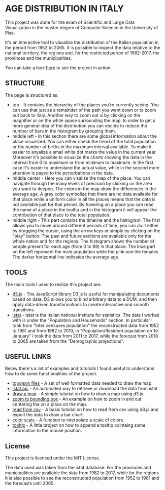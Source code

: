 # AGE DISTRIBUTION IN ITALY

This project was done for the exam of Scientific and Large Data Visualization in the 
master degree of Computer Science in the University of Pisa.

It's an interactive tool to visualize the distribution of the Italian population in the 
period from 1952 to 2065. It is possible to inspect the data relative to the national 
territory, the regions and, for the restricted period of 1982-2017, the provinces and the 
municipalities.

You can take a look [here](https://fsbolgi.github.io/Sciviz/homepage.html) to see the 
project in action.

## STRUCTURE

The page is structured as:
* top - It contains the hierarchy of the places you're currently seeing. You can use that
just as a remainder of the path you went down or to zoom out back to Italy. Another way to 
zoom out is by clicking on the magnifier or on the white space surrounding the map. In 
order to get a more general idea of the distribution you can decide to reduce the number of
bars in the histogram by grouping them.
* middle left - In this section there are some global information about the place 
visualized. You can either check the trend of the total population or the number of births
in the maximum interval available. To make it easier to anyalize a small white dot marks
the value in the current year. Moreover it's possible to visualize the charts showing the 
data in the interval from 0 to maximum or from minimum to maximum. In the first case 
it's easier to understand the actual value, while in the second more attention is payed to 
the perturbations in the data.
* middle center - Here you can visalize the map of the place. You can navigate through the
many levels of precision by clicking on the area you want to deepen. The colors in the map
show the differences in the average age. A grey color symbolize that there are no
data available for that place while a uniform color in all the places means that the data 
is not available just for that period. By hovering on a place you can read the name of 
a place in the tooltip and in the histogram it will appear the contribution of that place to 
the total population. 
* middle right - This part contains the timeline and the histogram. The first allows you 
to move around different periods of time, you can do it either by dragging the cursor, using 
the arrow keys or simply by clicking on the "play" button. The past and future sections are 
available only for the whole nation and for the regions. The histogram shows the number of 
people present for each age (from 0 to 99) in that place. The blue part on the left 
represent the male population while the pink one the females. The darker horizontal line 
indicates the average age. 

## TOOLS

The main tools I used to realize this project are:
* [d3.js](https://d3js.org/) - The JavaScript library D3.js is useful for manipulating 
documents based on data. D3 allows you to bind arbitrary data to a DOM, and then apply 
data-driven transformations to create interactive and smooth transitions. 
* [istat](https://www.istat.it/) - Istat is the italian national institute for statistics.
The data I worked with is under the "Population and Households" section. In particular I 
took from "Inter censuses population" the reconstructed data from 1952 to 1981 and from 
1982 to 2010, in "Population/Resident population on 1st January" I took the data from 2011 
to 2017, while the forecast from 2018 to 2065 are taken from the "Demographic projections".

## USEFUL LINKS

Below there's a list of examples and tutorials I found useful to understand how to do 
some functionalities of the project.
* [topojson files](https://github.com/Dataninja/geo-shapes) -  A set of well formatted data 
needed to draw the map.
* [istat api](https://medium.com/@vincpatruno/come-accedere-ai-dati-statistici-pubblicati-dallistituto-nazionale-di-statistica-istat-ca874316f5a9) - An automated way to retrieve or download the data from istat. 
* [draw a map](https://bost.ocks.org/mike/map/) - A simple tutorial on how to draw a map 
using d3.js
* [zoom to bounding box](https://bl.ocks.org/mbostock/4699541) - An example on how to zoom 
in and out centering the on a place on the map.
* [read from csv](https://bost.ocks.org/mike/bar/2) - A basic tutorial on how to read from 
csv using d3.js and expoit the data to draw a bar chart.
* [color scale](http://bl.ocks.org/jfreyre/b1882159636cc9e1283a) - A function to 
interpolate a scale of colors.
* [tooltip](http://bl.ocks.org/biovisualize/1016860) - A little project on how to append a 
tooltip cointaing some information to the mouse position.

## License

This project is licensed under the MIT License.

The data used was taken from the istat database. 
For the provinces and municipalities are available the data from 1982 to 2017, while for the regions it is also possible to see the reconstructed population from 1952 to 1981 and the forecasts until 2065.



